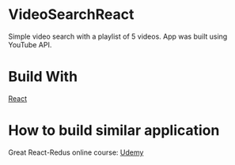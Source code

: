 # VideoSearchReact

Simple video search with a playlist of 5 videos. App was built using YouTube API.

# Build With

 [React](https://reactjs.org/)

# How to build similar application

Great React-Redus online course: 
[Udemy](https://www.udemy.com/react-redux/learn/v4/content)